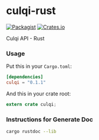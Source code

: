 culqi-rust
==========

[![Packagist](https://img.shields.io/packagist/l/doctrine/orm.svg)](https://github.com/marti1125/culqi-rust/blob/master/LICENSE)
[![Crates.io](https://img.shields.io/crates/v/culqi.svg)](https://crates.io/crates/culqi)

Culqi API - Rust

### Usage

Put this in your `Cargo.toml`:

```toml
[dependencies]
culqi = "0.1.1"
```

And this in your crate root:

```rust
extern crate culqi;
```

### Instructions for Generate Doc

```bash
cargo rustdoc --lib
```
